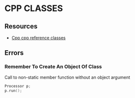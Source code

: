 # CPP CLASSES

## Resources

- [Cpp cpp reference classes](https://en.cppreference.com/w/cpp/language/classes)

## Errors

### Remember To Create An Object Of Class

Call to non-static member function without an object argument

```cpp
Processor p;
p.run();
```
